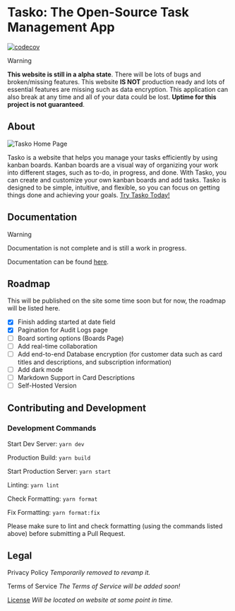 # Tasko: The Open-Source Task Management App

[![codecov](https://codecov.io/github/ahmadk953/tasko/graph/badge.svg?token=IJ8U9B49RU)](https://codecov.io/github/ahmadk953/tasko)

> [!WARNING]
> **This website is still in a alpha state**. There will be lots of bugs and broken/missing features. This website **IS NOT** production ready and lots of essential features are missing such as data encryption. This application can also break at any time and all of your data could be lost. **Uptime for this project is not guaranteed**.

## About

![Tasko Home Page](https://cloud-1j1952uqc-hack-club-bot.vercel.app/0image.png)

Tasko is a website that helps you manage your tasks efficiently by using kanban boards. Kanban boards are a visual way of organizing your work into different stages, such as to-do, in progress, and done. With Tasko, you can create and customize your own kanban boards and add tasks. Tasko is designed to be simple, intuitive, and flexible, so you can focus on getting things done and achieving your goals. [Try Tasko Today!](https://tasko.ahmadk953.org/)

## Documentation

> [!WARNING]
> Documentation is not complete and is still a work in progress.

Documentation can be found [here](https://docs.tasko.ahmadk953.org/).

## Roadmap

This will be published on the site some time soon but for now, the roadmap will be listed here.

- [x] Finish adding started at date field
- [x] Pagination for Audit Logs page
- [ ] Board sorting options (Boards Page)
- [ ] Add real-time collaboration
- [ ] Add end-to-end Database encryption (for customer data such as card titles and descriptions, and subscription information)
- [ ] Add dark mode
- [ ] Markdown Support in Card Descriptions
- [ ] Self-Hosted Version

## Contributing and Development

### Development Commands

Start Dev Server: ``yarn dev``

Production Build: ``yarn build``

Start Production Server: ``yarn start``

Linting: ``yarn lint``

Check Formatting: ``yarn format``

Fix Formatting: ``yarn format:fix``

Please make sure to lint and check formatting (using the commands listed above) before submitting a Pull Request.

## Legal

Privacy Policy _Temporarily removed to revamp it._

Terms of Service _The Terms of Service will be added soon!_

[License](https://github.com/ahmadk953/tasko/blob/main/LICENCE) _Will be located on website at some point in time._
